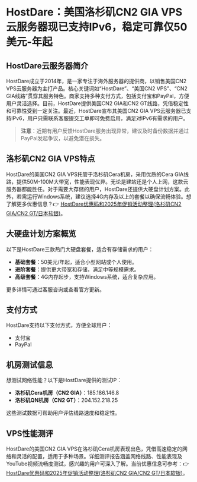 # HostDare：美国洛杉矶CN2 GIA VPS云服务器现已支持IPv6，稳定可靠仅50美元-年起

## HostDare云服务器简介

HostDare成立于2014年，是一家专注于海外服务器的提供商，以销售美国CN2 VPS云服务器为主打产品。核心关键词如“HostDare”、“美国CN2 VPS”、“CN2 GIA线路”贯穿其服务特色。商家支持多种支付方式，包括支付宝和PayPal，方便用户灵活选择。目前，HostDare提供美国CN2 GIA和CN2 GT线路，凭借稳定性和可靠性受到一定关注。最近，HostDare宣布其美国CN2 GIA VPS云服务器已支持IPv6，用户只需联系客服提交工单即可免费启用，满足对IPv6有需求的用户。

> **注意**：近期有用户反馈HostDare服务出现异常，建议及时备份数据并通过PayPal发起争议，以避免潜在损失。

## 洛杉矶CN2 GIA VPS特点

HostDare的美国CN2 GIA VPS托管于洛杉矶Cera机房，采用优质的Cera GIA线路，提供50M-100M大带宽，性能表现优异。无论是建站还是个人上网，这款云服务器都能胜任。对于需要大存储的用户，HostDare还提供大硬盘计划方案。此外，若需运行Windows系统，建议选择4G内存及以上的套餐以确保流畅体验。想了解更多优惠信息？👉 [HostDare优惠码和2025年促销活动整理(洛杉矶CN2 GIA/CN2 GT/日本软银)](https://bit.ly/hostdare)。

## 大硬盘计划方案概览

以下是HostDare三款热门大硬盘套餐，适合有存储需求的用户：

- **基础套餐**：50美元/年起，适合小型网站或个人使用。
- **进阶套餐**：提供更大带宽和存储，满足中等规模需求。
- **高级套餐**：4G内存起步，支持Windows系统，适合复杂应用。

更多详情可通过客服咨询或查看官方更新。

## 支付方式

HostDare支持以下支付方式，方便全球用户：
- 支付宝
- PayPal

## 机房测试信息

想测试网络性能？以下是HostDare提供的测试IP：
- **洛杉矶Cera机房（CN2 GIA）**：185.186.146.8  
- **洛杉矶QN机房（CN2 GT）**：204.152.218.25  

这些测试数据可帮助用户评估线路速度和稳定性。

## VPS性能测评

HostDare的美国CN2 GIA VPS在洛杉矶Cera机房表现出色，凭借高速稳定的网络和灵活的配置，适用于多种场景。详细测评报告涵盖网络线路、性能表现及YouTube视频流畅度测试，感兴趣的用户可深入了解。当前优惠信息可参考：👉 [HostDare优惠码和2025年促销活动整理(洛杉矶CN2 GIA/CN2 GT/日本软银)](https://bit.ly/hostdare)。